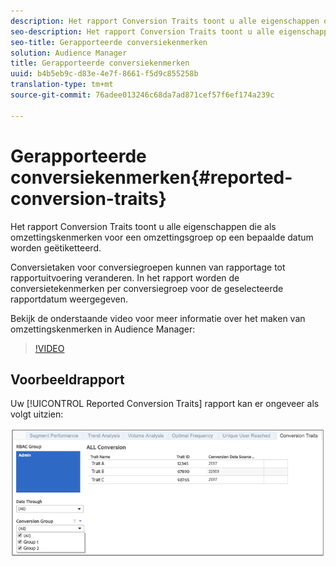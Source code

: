 ```yaml
---
description: Het rapport Conversion Traits toont u alle eigenschappen die als omzettingskenmerken voor een omzettingsgroep op een bepaalde datum worden geëtiketteerd. Conversietaken voor conversiegroepen kunnen van rapportage tot rapportuitvoering veranderen. In het rapport worden de conversietekenmerken per conversiegroep voor de geselecteerde rapportdatum weergegeven.
seo-description: Het rapport Conversion Traits toont u alle eigenschappen die als omzettingskenmerken voor een omzettingsgroep op een bepaalde datum worden geëtiketteerd. Conversietaken voor conversiegroepen kunnen van rapportage tot rapportuitvoering veranderen. In het rapport worden de conversietekenmerken per conversiegroep voor de geselecteerde rapportdatum weergegeven.
seo-title: Gerapporteerde conversiekenmerken
solution: Audience Manager
title: Gerapporteerde conversiekenmerken
uuid: b4b5eb9c-d83e-4e7f-8661-f5d9c855258b
translation-type: tm+mt
source-git-commit: 76adee013246c68da7ad871cef57f6ef174a239c

---
```



# Gerapporteerde conversiekenmerken{#reported-conversion-traits}

Het rapport Conversion Traits toont u alle eigenschappen die als omzettingskenmerken voor een omzettingsgroep op een bepaalde datum worden geëtiketteerd.

Conversietaken voor conversiegroepen kunnen van rapportage tot rapportuitvoering veranderen. In het rapport worden de conversietekenmerken per conversiegroep voor de geselecteerde rapportdatum weergegeven.

Bekijk de onderstaande video voor meer informatie over het maken van omzettingskenmerken in Audience Manager:

>[!VIDEO](https://video.tv.adobe.com/v/23431/)

## Voorbeeldrapport

Uw [!UICONTROL Reported Conversion Traits] rapport kan er ongeveer als volgt uitzien:

![](assets/reported-conversion-traits.png)
